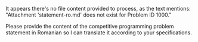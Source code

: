 It appears there's no file content provided to process, as the text mentions: "Attachment 'statement-ro.md' does not exist for Problem ID 1000."

Please provide the content of the competitive programming problem statement in Romanian so I can translate it according to your specifications.